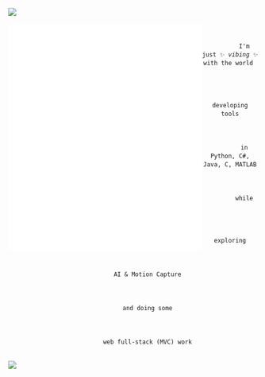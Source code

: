 [<img src="https://capsule-render.vercel.app/api?type=waving&color=gradient&customColorList=1&height=180&section=header&text=&fontColor=FFFFFF&fontSize=50&animation=fadeIn&fontAlignY=35&desc=I%20like%20to%20learn,%20to%20explore,%20to%20question,%20to%20create.&descSize=15&descAlignY=35">](#)


[<img align="left" width="390" alt="metrics" src="https://github.com/tasyiann/tasyiann/blob/main/metrics-left.svg">](https://github.com/tasyiann/tasyiann/blob/main/metrics-left.svg)

<div align="center">
    </br>
    <code align="center">
        I'm just ✨ <i>vibing</i> ✨ with the world 
    </code>
    </br>
    </br>
    <code align="center">
        developing tools
    </code>
    </br>
    </br>
    <code align="center">
        in Python, C#, Java, C, MATLAB
    </code>
    </br>
    </br>
    <code align="center">
        while
    </code>
    </br>
    </br>
    <code align="center">
        exploring
    </code>
    </br>
    </br>
    <code align="center">
        AI & Motion Capture
    </code>
    </br>
    </br>
    <code align="center">
        and doing some
    </code>
    </br>
    </br>
    <code align="center">
        web full-stack (MVC) work
    </code>
</div>


[<img src="https://capsule-render.vercel.app/api?type=waving&color=gradient&customColorList=1&height=150&section=footer&desc=&descSize=18&descAlignY=76">](#)
